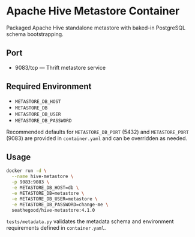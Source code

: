 # Apache Hive Metastore Container

Packaged Apache Hive standalone metastore with baked-in PostgreSQL schema bootstrapping.

## Port
- 9083/tcp — Thrift metastore service

## Required Environment
- `METASTORE_DB_HOST`
- `METASTORE_DB`
- `METASTORE_DB_USER`
- `METASTORE_DB_PASSWORD`

Recommended defaults for `METASTORE_DB_PORT` (5432) and `METASTORE_PORT` (9083) are provided in `container.yaml` and can be overridden as needed.

## Usage
```bash
docker run -d \
  --name hive-metastore \
  -p 9083:9083 \
  -e METASTORE_DB_HOST=db \
  -e METASTORE_DB=metastore \
  -e METASTORE_DB_USER=metastore \
  -e METASTORE_DB_PASSWORD=change-me \
  seathegood/hive-metastore:4.1.0
```

`tests/metadata.py` validates the metadata schema and environment requirements defined in `container.yaml`.
